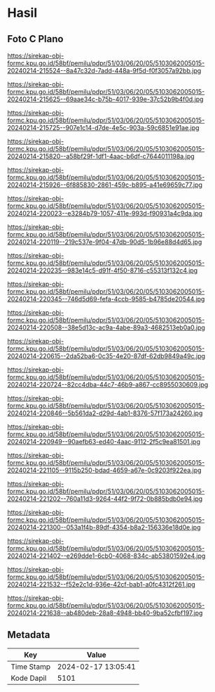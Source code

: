 # Hasil

## Foto C Plano

https://sirekap-obj-formc.kpu.go.id/58bf/pemilu/pdpr/51/03/06/20/05/5103062005015-20240214-215524--8a47c32d-7add-448a-9f5d-f0f3057a92bb.jpg

https://sirekap-obj-formc.kpu.go.id/58bf/pemilu/pdpr/51/03/06/20/05/5103062005015-20240214-215625--69aae34c-b75b-4017-939e-37c52b9b4f0d.jpg

https://sirekap-obj-formc.kpu.go.id/58bf/pemilu/pdpr/51/03/06/20/05/5103062005015-20240214-215725--907e1c14-d7de-4e5c-903a-59c6851e91ae.jpg

https://sirekap-obj-formc.kpu.go.id/58bf/pemilu/pdpr/51/03/06/20/05/5103062005015-20240214-215820--a58bf29f-1df1-4aac-b6df-c7644011198a.jpg

https://sirekap-obj-formc.kpu.go.id/58bf/pemilu/pdpr/51/03/06/20/05/5103062005015-20240214-215926--6f885830-2861-459c-b895-a41e69659c77.jpg

https://sirekap-obj-formc.kpu.go.id/58bf/pemilu/pdpr/51/03/06/20/05/5103062005015-20240214-220023--e3284b79-1057-411e-993d-f90931a4c9da.jpg

https://sirekap-obj-formc.kpu.go.id/58bf/pemilu/pdpr/51/03/06/20/05/5103062005015-20240214-220119--219c537e-9f04-47db-90d5-1b96e88d4d65.jpg

https://sirekap-obj-formc.kpu.go.id/58bf/pemilu/pdpr/51/03/06/20/05/5103062005015-20240214-220235--983e14c5-d91f-4f50-8716-c55313f132c4.jpg

https://sirekap-obj-formc.kpu.go.id/58bf/pemilu/pdpr/51/03/06/20/05/5103062005015-20240214-220345--746d5d69-fefa-4ccb-9585-b4785de20544.jpg

https://sirekap-obj-formc.kpu.go.id/58bf/pemilu/pdpr/51/03/06/20/05/5103062005015-20240214-220508--38e5d13c-ac9a-4abe-89a3-4682513eb0a0.jpg

https://sirekap-obj-formc.kpu.go.id/58bf/pemilu/pdpr/51/03/06/20/05/5103062005015-20240214-220615--2da52ba6-0c35-4e20-87df-62db9849a49c.jpg

https://sirekap-obj-formc.kpu.go.id/58bf/pemilu/pdpr/51/03/06/20/05/5103062005015-20240214-220724--82cc4dba-44c7-46b9-a867-cc8955030609.jpg

https://sirekap-obj-formc.kpu.go.id/58bf/pemilu/pdpr/51/03/06/20/05/5103062005015-20240214-220846--5b561da2-d29d-4ab1-8376-57f173a24260.jpg

https://sirekap-obj-formc.kpu.go.id/58bf/pemilu/pdpr/51/03/06/20/05/5103062005015-20240214-220949--90aefb63-ed40-4aac-9112-2f5c9ea81501.jpg

https://sirekap-obj-formc.kpu.go.id/58bf/pemilu/pdpr/51/03/06/20/05/5103062005015-20240214-221105--9115b250-bdad-4659-a67e-0c9203f922ea.jpg

https://sirekap-obj-formc.kpu.go.id/58bf/pemilu/pdpr/51/03/06/20/05/5103062005015-20240214-221202--760a11d3-9264-44f2-9f72-0b885bdb0e94.jpg

https://sirekap-obj-formc.kpu.go.id/58bf/pemilu/pdpr/51/03/06/20/05/5103062005015-20240214-221300--053a1f4b-89df-4354-b8a2-156336e18d0e.jpg

https://sirekap-obj-formc.kpu.go.id/58bf/pemilu/pdpr/51/03/06/20/05/5103062005015-20240214-221402--e269dde1-6cb0-4068-834c-ab53801592e4.jpg

https://sirekap-obj-formc.kpu.go.id/58bf/pemilu/pdpr/51/03/06/20/05/5103062005015-20240214-221532--f52e2c1d-936e-42cf-bab1-a0fc4312f261.jpg

https://sirekap-obj-formc.kpu.go.id/58bf/pemilu/pdpr/51/03/06/20/05/5103062005015-20240214-221638--ab480deb-28a8-4948-bb40-9ba52cfbf197.jpg


## Metadata

| Key        | Value               |
| ---------- | ------------------- |
| Time Stamp | 2024-02-17 13:05:41 |
| Kode Dapil | 5101                |



